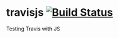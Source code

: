 # travisjs [![Build Status](https://travis-ci.org/jamsuu/travisjs.svg?branch=master)](https://travis-ci.org/jamsuu/travisjs)
Testing Travis with JS